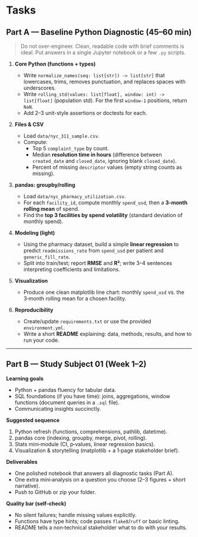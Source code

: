 # Tasks

## Part A — Baseline Python Diagnostic (45–60 min)

> Do not over-engineer. Clean, readable code with brief comments is ideal. Put answers in a single Jupyter notebook or a few `.py` scripts.

1) **Core Python (functions + types)**
   - Write `normalize_names(seq: list[str]) -> list[str]` that lowercases, trims, removes punctuation, and replaces spaces with underscores.
   - Write `rolling_std(values: list[float], window: int) -> list[float]` (population std). For the first `window-1` positions, return `NaN`.
   - Add 2–3 unit-style assertions or doctests for each.

2) **Files & CSV**
   - Load `data/nyc_311_sample.csv`.
   - Compute:
     - Top 5 `complaint_type` by count.
     - Median **resolution time in hours** (difference between `created_date` and `closed_date`, ignoring blank `closed_date`).
     - Percent of missing `descriptor` values (empty string counts as missing).

3) **pandas: groupby/rolling**
   - Load `data/nyc_pharmacy_utilization.csv`.
   - For each `facility_id`, compute monthly `spend_usd`, then a **3‑month rolling mean** of spend.
   - Find the **top 3 facilities by spend volatility** (standard deviation of monthly spend).

4) **Modeling (light)**
   - Using the pharmacy dataset, build a simple **linear regression** to predict `readmissions_rate` from `spend_usd` per patient and `generic_fill_rate`.
   - Split into train/test; report **RMSE** and **R²**; write 3–4 sentences interpreting coefficients and limitations.

5) **Visualization**
   - Produce one clean matplotlib line chart: monthly `spend_usd` vs. the 3‑month rolling mean for a chosen facility.

6) **Reproducibility**
   - Create/update `requirements.txt` or use the provided `environment.yml`.
   - Write a short **README** explaining: data, methods, results, and how to run your code.

---

## Part B — Study Subject 01 (Week 1–2)

**Learning goals**
- Python + pandas fluency for tabular data.
- SQL foundations (if you have time): joins, aggregations, window functions (document queries in a `.sql` file).
- Communicating insights succinctly.

**Suggested sequence**
1. Python refresh (functions, comprehensions, pathlib, datetime).  
2. pandas core (indexing, groupby, merge, pivot, rolling).  
3. Stats mini‑module (CI, p‑values, linear regression basics).  
4. Visualization & storytelling (matplotlib + a 1‑page stakeholder brief).

**Deliverables**
- One polished notebook that answers all diagnostic tasks (Part A).
- One extra mini‑analysis on a question you choose (2–3 figures + short narrative).
- Push to GitHub or zip your folder.

**Quality bar (self‑check)**
- No silent failures; handle missing values explicitly.
- Functions have type hints; code passes `flake8`/`ruff` or basic linting.
- README tells a non‑technical stakeholder what to do with your results.

